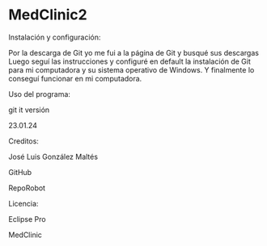 # MedClinic2

Instalación y configuración:

Por la descarga de Git yo me fui a la página de Git y busqué sus descargas
Luego seguí las instrucciones y configuré en default la instalación de Git para mi computadora y su sistema operativo de Windows.
Y finalmente lo conseguí funcionar en mi computadora.

Uso del programa:

git it versión

23.01.24

Creditos:

José Luis González Maltés

GitHub

RepoRobot

Licencia: 

Eclipse Pro

MedClinic
